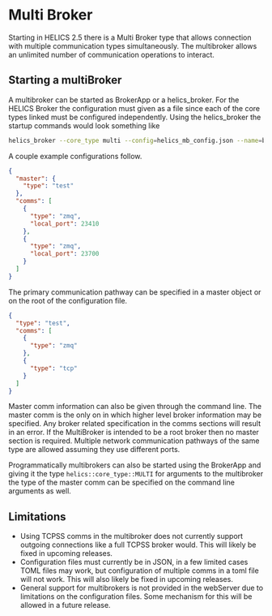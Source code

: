 # Multi Broker

Starting in HELICS 2.5 there is a Multi Broker type that allows connection with multiple communication types simultaneously. The multibroker allows an unlimited number of communication operations to interact.

## Starting a multiBroker

A multibroker can be started as BrokerApp or a helics_broker. For the HELICS Broker the configuration must given as a file since each of the core types linked must be configured independently. Using the helics_broker the startup commands would look something like

```sh
helics_broker --core_type multi --config=helics_mb_config.json --name=broker1
```

A couple example configurations follow.

```json
{
  "master": {
    "type": "test"
  },
  "comms": [
    {
      "type": "zmq",
      "local_port": 23410
    },
    {
      "type": "zmq",
      "local_port": 23700
    }
  ]
}
```

The primary communication pathway can be specified in a master object or on the root of the configuration file.

```json
{
  "type": "test",
  "comms": [
    {
      "type": "zmq"
    },
    {
      "type": "tcp"
    }
  ]
}
```

Master comm information can also be given through the command line. The master comm is the only on in which higher level broker information may be specified. Any broker related specification in the comms sections will result in an error. If the MultiBroker is intended to be a root broker then no master section is required. Multiple network communication pathways of the same type are allowed assuming they use different ports.

Programmatically multibrokers can also be started using the BrokerApp and giving it the type `helics::core_type::MULTI` for arguments to the multibroker the type of the master comm can be specified on the command line arguments as well.

## Limitations

- Using TCPSS comms in the multibroker does not currently support outgoing connections like a full TCPSS broker would. This will likely be fixed in upcoming releases.
- Configuration files must currently be in JSON, in a few limited cases TOML files may work, but configuration of multiple comms in a toml file will not work. This will also likely be fixed in upcoming releases.
- General support for multibrokers is not provided in the webServer due to limitations on the configuration files. Some mechanism for this will be allowed in a future release.
